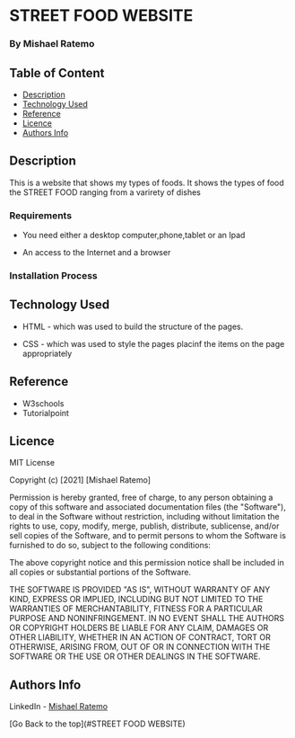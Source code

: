 # STREET FOOD WEBSITE 


### By Mishael Ratemo


## Table of Content

+ [Description](#description)
+ [Technology Used](#technology-used)
+ [Reference](#reference)
+ [Licence](#licence)
+ [Authors Info](#author-Info)

## Description
<p>This is  a website that shows my types of foods. It shows the types of food the STREET FOOD ranging from a varirety of dishes</p>




### Requirements

* You need either a desktop computer,phone,tablet or an Ipad

* An access to the Internet and a browser

### Installation Process


## Technology Used
* HTML - which was used to build the structure of the pages.

* CSS - which was used to style the pages placinf the items on the page appropriately

## Reference
* W3schools
* Tutorialpoint



## Licence

MIT License

Copyright (c) [2021] [Mishael Ratemo]

Permission is hereby granted, free of charge, to any person obtaining a copy
of this software and associated documentation files (the "Software"), to deal
in the Software without restriction, including without limitation the rights
to use, copy, modify, merge, publish, distribute, sublicense, and/or sell
copies of the Software, and to permit persons to whom the Software is
furnished to do so, subject to the following conditions:

The above copyright notice and this permission notice shall be included in all
copies or substantial portions of the Software.

THE SOFTWARE IS PROVIDED "AS IS", WITHOUT WARRANTY OF ANY KIND, EXPRESS OR
IMPLIED, INCLUDING BUT NOT LIMITED TO THE WARRANTIES OF MERCHANTABILITY,
FITNESS FOR A PARTICULAR PURPOSE AND NONINFRINGEMENT. IN NO EVENT SHALL THE
AUTHORS OR COPYRIGHT HOLDERS BE LIABLE FOR ANY CLAIM, DAMAGES OR OTHER
LIABILITY, WHETHER IN AN ACTION OF CONTRACT, TORT OR OTHERWISE, ARISING FROM,
OUT OF OR IN CONNECTION WITH THE SOFTWARE OR THE USE OR OTHER DEALINGS IN THE
SOFTWARE.



## Authors Info

LinkedIn - [Mishael Ratemo](www.linkedin.com/in/mishael-mosoti-37b786161/)

[Go Back to the top](#STREET FOOD WEBSITE)